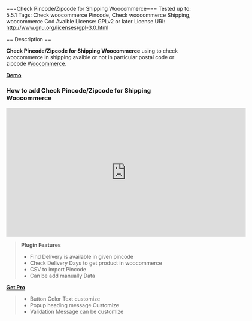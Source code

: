 ===Check Pincode/Zipcode for Shipping Woocommerce===
Tested up to: 5.5.1
Tags: Check woocommerce Pincode, Check woocommerce Shipping, woocommerce Cod Avaible
License: GPLv2 or later
License URI: http://www.gnu.org/licenses/gpl-3.0.html

== Description ==

**Check Pincode/Zipcode for Shipping Woocommerce** using to check woocommerce in shipping avaible or not in particular postal code or zipcode [Woocommerce](https://en.wikipedia.org/wiki/WooCommerce).

**[Demo](http://oceanwebguru.com/oceanwebdemo/product/sunglasses/)**

<h3>How to add Check Pincode/Zipcode for Shipping Woocommerce</h3>
<iframe width="640" height="345" src="https://www.youtube.com/embed/7Hr4eUf3OEE" frameborder="0" allow="accelerometer; autoplay; encrypted-media; gyroscope; picture-in-picture" allowfullscreen></iframe>


> **Plugin Features**
> * Find Delivery is available in given pincode
> * Check Delivery Days to get product in woocommerce
> * CSV to import Pincode
> * Can be add manually Data


**[Get Pro](https://www.xeeshop.com/product/check-pincode-zipcode-for-shipping-woocommerce-pro/)**

> * Button Color Text customize
> * Popup heading message Customize
> * Validation Message can be customize